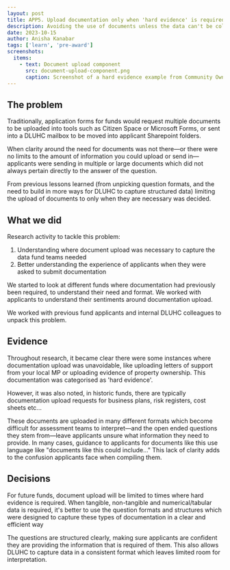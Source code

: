 ```yaml
---
layout: post
title: APP5. Upload documentation only when 'hard evidence' is required
description: Avoiding the use of documents unless the data can't be collected any other way
date: 2023-10-15
author: Anisha Kanabar
tags: ['learn', 'pre-award'] 
screenshots:
  items:
    - text: Document upload component
      src: document-upload-component.png
      caption: Screenshot of a hard evidence example from Community Ownership Fund requiring use of the document upload component, as this data cannot be collected any other way
---
```


## The problem
Traditionally, application forms for funds would request multiple documents to be uploaded into tools such as Citizen Space or Microsoft Forms, or sent into a DLUHC mailbox to be moved into applicant Sharepoint folders. 

When clarity around the need for documents was not there—or there were no limits to the amount of information you could upload or send in—applicants were sending in multiple or large documents which did not always pertain directly to the answer of the question.

From previous lessons learned (from unpicking question formats, and the need to build in more ways for DLUHC to capture structured data) limiting the upload of documents to only when they are necessary was decided. 

## What we did
Research activity to tackle this problem:

1. Understanding where document upload was necessary to capture the data fund teams needed
2. Better understanding the experience of applicants when they were asked to submit documentation

We started to look at different funds where documentation had previously been required, to understand their need and format. We worked with applicants to understand their sentiments around documentation upload. 

We worked with previous fund applicants and internal DLUHC colleagues to unpack this problem.

## Evidence
Throughout research, it became clear there were some instances where documentation upload was unavoidable, like uploading letters of support from your local MP or uploading evidence of property ownership. This documentation was categorised as 'hard evidence'.

However, it was also noted, in historic funds, there are typically documentation upload requests for business plans, risk registers, cost sheets etc...

These documents are uploaded in many different formats which become difficult for assessment teams to interpret—and the open ended questions they stem from—leave applicants unsure what information they need to provide. In many cases, guidance to applicants for documents like this use language like "documents like this could include..." This lack of clarity adds to the confusion applicants face when compiling them.

## Decisions
For future funds, document upload will be limited to times where hard evidence is required. When tangible, non-tangible and numerical/tabular data is required, it's better to use the question formats and structures which were designed to capture these types of documentation in a clear and efficient way

The questions are structured clearly, making sure applicants are confident they are providing the information that is required of them. This also allows DLUHC to capture data in a consistent format which leaves limited room for interpretation.